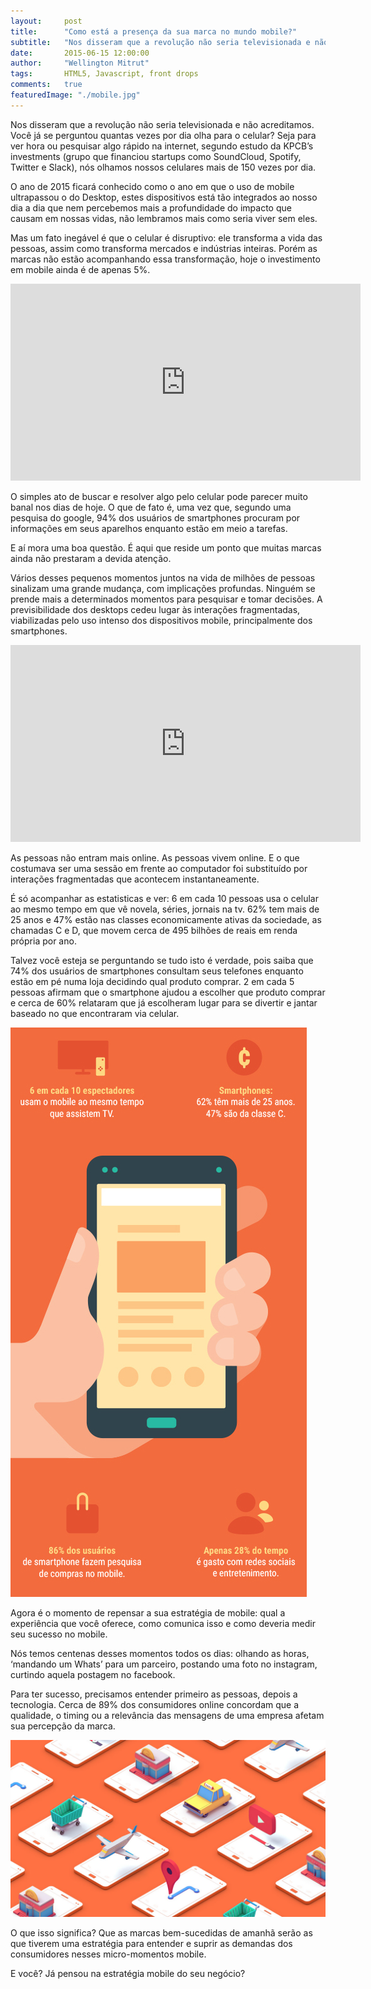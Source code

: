 ```yaml
---
layout:     post
title:      "Como está a presença da sua marca no mundo mobile?"
subtitle:   "Nos disseram que a revolução não seria televisionada e não acreditamos. Você já se perguntou quantas vezes por dia olha para o celular?"
date:       2015-06-15 12:00:00
author:     "Wellington Mitrut"
tags:       HTML5, Javascript, front drops
comments:   true
featuredImage: "./mobile.jpg"
---
```


Nos disseram que a revolução não seria televisionada e não acreditamos. Você já se perguntou quantas vezes por dia olha para o celular? Seja para ver hora ou pesquisar algo rápido na internet,  segundo estudo da KPCB’s investments (grupo que financiou startups como SoundCloud, Spotify, Twitter e Slack),  nós olhamos nossos celulares mais de 150 vezes por dia.

O ano de 2015 ficará conhecido como o ano em que o uso de mobile ultrapassou o do Desktop, estes dispositivos está tão integrados ao nosso dia a dia que nem percebemos mais a profundidade do impacto que causam em nossas vidas, não lembramos mais como seria viver sem eles.

Mas um fato inegável é que o celular é disruptivo: ele transforma a vida das pessoas, assim como transforma mercados e indústrias inteiras. Porém as marcas não estão acompanhando essa transformação, hoje o investimento em mobile ainda é de apenas 5%.

<iframe width="560" height="315" src="https://www.youtube.com/embed/sHlZurqmejU" frameborder="0" allowfullscreen></iframe>

O simples ato de buscar e resolver algo pelo celular pode parecer muito banal nos dias de hoje. O que de fato é, uma vez que, segundo uma pesquisa do google, 94%   dos usuários de smartphones procuram por informações em seus aparelhos enquanto estão em meio a tarefas. 

E aí mora uma boa questão. É aqui que reside um ponto que muitas marcas ainda não prestaram a devida atenção.

Vários desses pequenos momentos juntos na vida de milhões de pessoas sinalizam uma grande mudança, com implicações profundas. Ninguém se prende mais a determinados momentos para pesquisar e tomar decisões. A previsibilidade dos desktops cedeu lugar às interações fragmentadas, viabilizadas pelo uso intenso dos dispositivos mobile, principalmente dos smartphones.

<iframe width="560" height="315" src="https://www.youtube.com/embed/ydBjsZnHrwM" frameborder="0" allowfullscreen></iframe>

As pessoas não entram mais online. As pessoas vivem online. E o que costumava ser uma sessão em frente ao computador foi substituído por interações fragmentadas que acontecem instantaneamente. 

É só acompanhar as estatisticas e ver: 6 em cada 10 pessoas usa o celular ao mesmo tempo em que vê novela, séries, jornais na tv. 62% tem mais de 25 anos e 47% estão nas classes economicamente ativas da sociedade, as chamadas C e D, que movem cerca de 495 bilhões de reais em renda própria por ano.

Talvez você esteja se perguntando se tudo isto é verdade, pois saiba que 74% dos usuários de smartphones consultam seus telefones enquanto estão em pé numa loja decidindo qual produto comprar. 2 em cada 5 pessoas afirmam que o smartphone ajudou a escolher que produto comprar e cerca de 60% relataram que já escolheram lugar para se divertir e jantar baseado no que encontraram via celular.

![Por que Mobile?](./why_mobile.jpg)

Agora é o momento de repensar a sua estratégia de mobile: qual a experiência que você oferece, como comunica isso e como deveria medir seu sucesso no mobile. 

Nós temos centenas desses momentos todos os dias: olhando as horas, ‘mandando um Whats’ para um parceiro, postando uma foto no instagram, curtindo aquela postagem no facebook.

Para ter sucesso, precisamos entender primeiro as pessoas, depois a tecnologia. Cerca de  89% dos consumidores online concordam que a qualidade, o timing ou a relevância das mensagens de uma empresa afetam sua percepção da marca.

![Mundo Mobile](./mobile.jpg)

O que isso significa? Que as marcas bem-sucedidas de amanhã serão as que tiverem uma estratégia para entender e suprir as demandas dos consumidores nesses micro-momentos mobile.

E você? Já pensou na estratégia mobile do seu negócio?